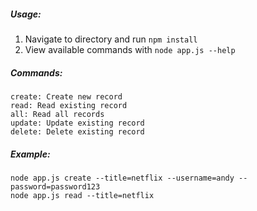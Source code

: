 ##### Usage:

1. Navigate to directory and run `npm install`
2. View available commands with `node app.js --help`

##### Commands:

```
create: Create new record
read: Read existing record
all: Read all records
update: Update existing record
delete: Delete existing record
```

##### Example:

```
node app.js create --title=netflix --username=andy --password=password123
node app.js read --title=netflix
```
